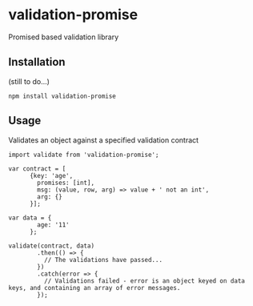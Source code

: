 # validation-promise
Promised based validation library

## Installation

(still to do...)
```
npm install validation-promise
```

## Usage

Validates an object against a specified validation contract
```
import validate from 'validation-promise';

var contract = [
      {key: 'age',
        promises: [int],
        msg: (value, row, arg) => value + ' not an int',
        arg: {}
      }];
      
var data = {
        age: '11'
      };
      
validate(contract, data)
        .then(() => {
          // The validations have passed...
        })
        .catch(error => {
          // Validations failed - error is an object keyed on data keys, and containing an array of error messages. 
        });
```

